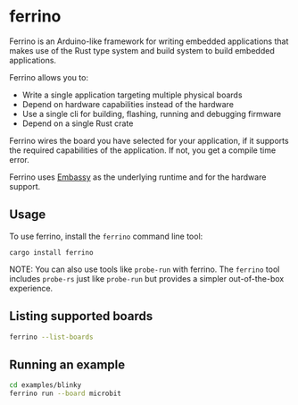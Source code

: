 # ferrino

Ferrino is an Arduino-like framework for writing embedded applications that makes use of the Rust
type system and build system to build embedded applications.

Ferrino allows you to:

* Write a single application targeting multiple physical boards
* Depend on hardware capabilities instead of the hardware
* Use a single cli for building, flashing, running and debugging firmware
* Depend on a single Rust crate

Ferrino wires the board you have selected for your application, if it supports the required
capabilities of the application. If not, you get a compile time error.

Ferrino uses [Embassy](https://embassy.dev) as the underlying runtime and for the hardware support.

## Usage

To use ferrino, install the `ferrino` command line tool:

```shell
cargo install ferrino
```

NOTE: You can also use tools like `probe-run` with ferrino. The `ferrino` tool includes `probe-rs` just like `probe-run` but provides a simpler out-of-the-box experience.

## Listing supported boards

```bash
ferrino --list-boards
```

## Running an example

```bash
cd examples/blinky
ferrino run --board microbit
```
